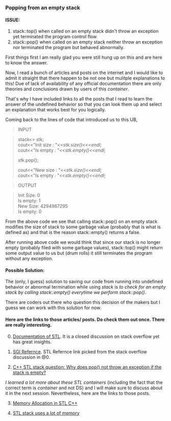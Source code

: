 ### Popping from an empty stack

#### ISSUE:

1. stack::top() when called on an empty stack didn't throw an exception yet terminated the program control flow
2. stack::pop() when called on an empty stack neither throw an exception nor terminated the program but behaved abnormally.

First things first I am really glad you were still hung up on this and are here to know the answer.  

Now, I read a bunch of articles and posts on the internet and I would like to admit it straight that there happen to 
be not one but mulitple explanations to this! Due of lack of availability of any official documentation there are only theories and conclusions drawn by users of this *container*.

That's why I have included links to all the posts that I read to learn the answer of the undefined behavior so that you can look them up and select an explanation that works best for you logically.

Coming back to the lines of code that introduced us to this UB,

> INPUT  

> stack<<int>> stk;  
> cout<<"Init size : "<<*stk.size()<<<endl;*  
> cout<<"Is empty : "<<*stk.empty()<<endl;* 
>
> stk.pop();
>
> cout<<"New size : "<<*stk.size()<<endl;*  
> cout<<"Is empty : "<<*stk.empty()<<endl;*

>OUTPUT

>Init Size: 0  
>Is empty: 1  
>New Size: 4294967295  
> Is empty: 0


From the above code we see that calling stack::pop() on an empty stack modifies the size of stack to some garbage value (probably that is what is defined as) and that is the reason stack::empty() returns a false.

After running above code we would think that since our stack is no longer empty (probably filed with some garbage values), stack::top() might return some output value to us but (drum rolls) it still terminates the program without any exception.

#### Possible Solution:

The (only, I guess) solution to saving our code from running into undefined behavior or abnormal termination while using *stack* is _to check for an empty stack by calling stack::empty() everytime we perform stack::pop()_.

There are coders out there who question this decision of the makers but I guess we can work with this solution for now.

#### Here are the links to those articles/ posts. Do check them out once. There are really interesting.

0. [Documentation of STL](https://stackoverflow.com/questions/1344040/documentation-for-stl). It is a closed discussion on stack overflow yet has great insights.

1. [SGI Refernce](http://www.martinbroadhurst.com/stl/table_of_contents.html). STL Refernce link picked from the stack overflow discussion in @0.

2. [C++ STL stack question: Why does pop() not throw an exception if the stack is empty?](https://stackoverflow.com/questions/4892108/c-stl-stack-question-why-does-pop-not-throw-an-exception-if-the-stack-is-em)

*I learned a lot more about these STL containers* (including the fact that the correct term is *container* and not DS) and I will make sure to discuss about it in the next session. Nevertheless, here are the links to those posts.

3. [Memory Allocation in STL C++](https://stackoverflow.com/questions/29869144/memory-allocation-in-stl-c#:~:text=Almost%20all%20STL%20containers%20memory,that%20have%20memory%20on%20stack.)

4. [STL stack uses a lot of memory](https://codeforces.com/blog/entry/17307)
